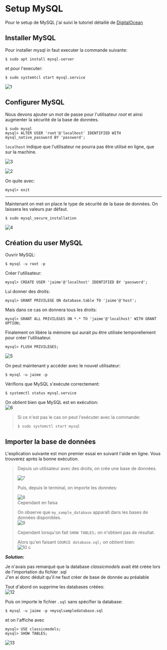 # Setup MySQL

<!-- https://appdevtools.com/pastebin/z4VN5K -->

Pour le setup de MySQL j'ai suivi le tutoriel détaillé de [DigitalOcean](https://www.digitalocean.com/community/tutorials/how-to-install-mysql-on-ubuntu-20-04)

## Installer MySQL

Pour installer mysql in faut executer la commande suivante:

```shell
$ sudo apt install mysql-server
```

et pour l'executer:

```shell
$ sudo systemtcl start mysql.service
```

![1](./images/1.png)

## Configurer MySQL

Nous devons ajouter un mot de passe pour l'utilisateur *root* et ainsi augmenter la sécurité de la base de données.  

```shell
$ sudo mysql
mysql> ALTER USER 'root'@'localhost' IDENTIFIED WITH mysql_native_password BY 'password';
```

``` localhost ``` indique que l'utilisateur ne pourra pas être utilisé en ligne, que sur la machine.

![3](./images/3.png)

![2](./images/2.png)

On quite avec:

```shell
mysql> exit
```

---

Maintenant on met on place le type de sécurité de la base de données. On laissera les valeurs par défaut.

```shell
$ sudo mysql_secure_installation
```

![4](./images/4.png)

## Création du user MySQL

Ouvrir MySQL:
```shell
$ mysql -u root -p
```

Créer l'utilisateur:
```shell
mysql> CREATE USER 'jaime'@'localhost' IDENTIFIED BY 'password';
```

Lui donner des droits:
```shell
mysql> GRANT PRIVILEGE ON database.table TO 'jaime'@'host';
```

Mais dans ce cas on donnera tous les droits:
```shell
mysql> GRANT ALL PRIVILEGES ON *.* TO 'jaime'@'localhost' WITH GRANT OPTION;
```

Finalement on libère la mémoire qui aurait pu être utilisée temporellement pour créer l'utilisateur.
```shell
mysql> FLUSH PRIVILEGES;
```

![5](./images/5.png)

On peut maintenant y accéder avec le nouvel utilisateur:
```shell
$ mysql -u jaime -p
```

Vérifions que MySQL s'exécute correctement:
```shell
$ systemctl status mysql.service
```

On obtient bien que MySQL est en exécution:  
![6](./images/6.png)  

> Si ce n'est pas le cas on peut l'exécuter avec la commande:
>```shell
>$ sudo systemctl start mysql
>```

## Importer la base de données

L'explication suivante est mon premier essai en suivant l'aide en ligne. Vous trouverez après la bonne exécution.

>Depuis un utilisateur avec des droits, on crée une base de données.
>
>![7](./images/7.png)  
>
>Puis, depuis le terminal, on importe les données:
>
>![8](./images/8.png)  
>Cependant en faisa
>
>On observe que `my_sample_database` apparaît dans les bases de données disponibles.  
>![9](./images/9.png)
>
>Cependant lorsqu'on fait `SHOW TABLES;` on n'obtient pas de résultat.  
>
>Alors qu'en faisant `SOURCE database.sql;` on obtient bien:  
>![10](./images/10.png)
>c

***Solution:***

Je n'avais pas remarqué que la database *classicmodels* avait été créée lors de l'importation du fichier .sql  
J'en ai donc déduit qu'il ne faut créer de base de donnée au préalable  

Tout d'abord on supprime les databases créées:  
![12](./images/12.png)  

Puis on importe le fichier `.sql` sans spécifier la database:
```shell
$ mysql -u jaime -p <mysqlsampledatabase.sql
```

et on l'affiche avec 
```shell
mysql> USE classicmodels;
mysql> SHOW TABLES;
```
![13](./images/13.png)
